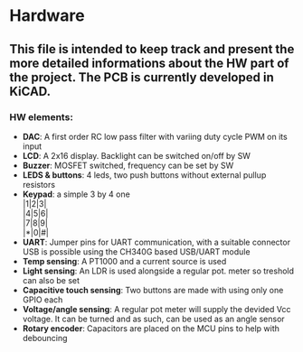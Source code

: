# Hardware

This file is intended to keep track and present the more detailed informations about the HW part of the project.
The PCB is currently developed in KiCAD. 
---
### HW elements:
* **DAC**: A first order RC low pass filter with variing duty cycle PWM on its input
* **LCD**: A 2x16 display. Backlight can be switched on/off by SW
* **Buzzer**: MOSFET switched, frequency can be set by SW
* **LEDS & buttons**: 4 leds, two push buttons without external pullup resistors
* **Keypad**: a simple 3 by 4 one</br>
      |1|2|3|</br>
      |4|5|6|</br>
      |7|8|9|</br>
      |*|0|#|</br>
* **UART**: Jumper pins for UART  communication, with a suitable connector USB is possible using the CH340G based USB/UART module
* **Temp sensing**: A PT1000 and a current source is used
* **Light sensing**: An LDR is used alongside a regular pot. meter so treshold can also be set
* **Capacitive touch sensing**: Two buttons are made with using only one GPIO each
* **Voltage/angle sensing**: A regular pot meter will supply the devided Vcc voltage. It can be turned and as such, can be used as an angle sensor
* **Rotary encoder**: Capacitors are placed on the MCU pins to help with debouncing
